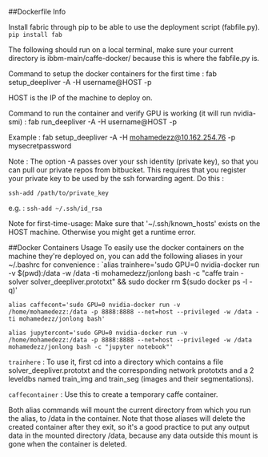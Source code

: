 ##Dockerfile Info

Install fabric through pip to be able to use the deployment script (fabfile.py).
`pip install fab`

The following should run on a local terminal, make sure your current directory is ibbm-main/caffe-docker/
because this is where the fabfile.py is.

Command to setup the docker containers for the first time :
fab setup_deepliver -A -H username@HOST -p <password of username>

HOST is the IP of the machine to deploy on.

Command to run the container and verify GPU is working (it will run nvidia-smi) :
fab run_deepliver -A -H username@HOST -p <password for username>

Example : fab setup_deepliver -A -H mohamedezz@10.162.254.76 -p mysecretpassword

Note : The option -A passes over your ssh identity (private key), so that you can pull our private repos from bitbucket. This requires that you register your private key to be used by the ssh forwarding agent. Do this :

`ssh-add /path/to/private_key`

e.g. : `ssh-add ~/.ssh/id_rsa`

Note for first-time-usage: Make sure that '~/.ssh/known_hosts' exists on the HOST machine. Otherwise you might get a runtime error.

##Docker Containers Usage
To easily use the docker containers on the machine they're deployed on, you can add the following aliases in your ~/.bashrc
for convenience :
`alias trainhere='sudo GPU=0 nvidia-docker run -v $(pwd):/data -w /data -ti mohamedezz/jonlong bash -c "caffe train -solver solver_deepliver.prototxt" && sudo docker rm $(sudo docker ps -l -q)'

`alias caffecont='sudo GPU=0 nvidia-docker run -v /home/mohamedezz:/data -p 8888:8888 --net=host --privileged -w /data -ti mohamedezz/jonlong bash'`

`alias jupytercont='sudo GPU=0 nvidia-docker run -v /home/mohamedezz:/data -p 8888:8888 --net=host --privileged -w /data mohamedezz/jonlong bash -c "jupyter notebook"'`

`trainhere` : To use it, first cd into a directory which contains a file solver_deepliver.prototxt and the corresponding  network prototxts and a 2 leveldbs named train_img and train_seg (images and their segmentations).

`caffecontainer` : Use this to create a temporary caffe container.  

Both alias commands will mount the current directory from which you run the alias, to /data in the container. Note that those aliases will delete the created container after they exit, so it's a good practice to put any output data in the mounted directory /data, because any data outside this mount is gone when the container is deleted.
